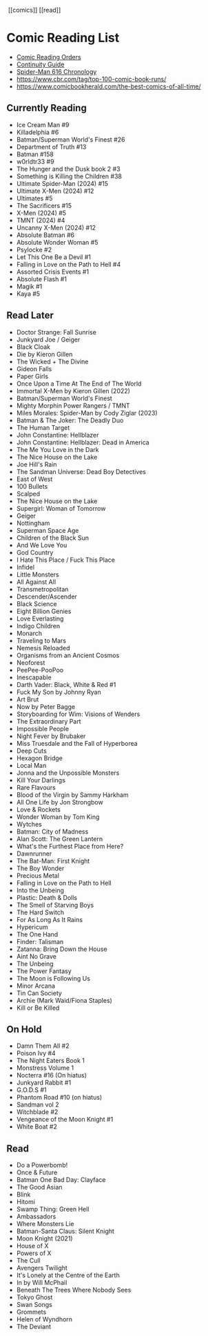  [[comics]] [[read]]
# Comic Reading List
- [Comic Reading Orders](https://comicbookreadingorders.com/)
- [Continuity Guide](https://www.continuityguide.net)
- [Spider-Man 616 Chronology](https://docs.google.com/spreadsheets/d/1z_Ug8gASt3NFLDSXKn7-XOuPLhbemez55798BRL7t-k)
- https://www.cbr.com/tag/top-100-comic-book-runs/
- https://www.comicbookherald.com/the-best-comics-of-all-time/
## Currently Reading
- Ice Cream Man #9
- Killadelphia #6
- Batman/Superman World's Finest #26
- Department of Truth #13
- Batman #158
- w0rldtr33 #9
- The Hunger and the Dusk book 2 #3
- Something is Killing the Children #38
- Ultimate Spider-Man (2024) #15
- Ultimate X-Men (2024) #12
- Ultimates #5
- The Sacrificers #15
- X-Men (2024) #5
- TMNT (2024) #4
- Uncanny X-Men (2024) #12
- Absolute Batman #6
- Absolute Wonder Woman #5
- Psylocke #2
- Let This One Be a Devil #1
- Falling in Love on the Path to Hell #4
- Assorted Crisis Events #1
- Absolute Flash #1
- Magik #1
- Kaya #5
## Read Later
- Doctor Strange: Fall Sunrise
- Junkyard Joe / Geiger
- Black Cloak
- Die by Kieron Gillen
- The Wicked + The Divine
- Gideon Falls
- Paper Girls
- Once Upon a Time At The End of The World
- Immortal X-Men by Kieron Gillen (2022)
- Batman/Superman World's Finest
- Mighty Morphin Power Rangers / TMNT
- Miles Morales: Spider-Man by Cody Ziglar (2023)
- Batman & The Joker: The Deadly Duo
- The Human Target
- John Constantine: Hellblazer
- John Constantine: Hellblazer: Dead in America
- The Me You Love in the Dark
- The Nice House on the Lake
- Joe Hill's Rain
- The Sandman Universe: Dead Boy Detectives
- East of West
- 100 Bullets
- Scalped
- The Nice House on the Lake
- Supergirl: Woman of Tomorrow
- Geiger
- Nottingham
- Superman Space Age
- Children of the Black Sun
- And We Love You
- God Country
- I Hate This Place / Fuck This Place
- Infidel
- Little Monsters
- All Against All
- Transmetropolitan
- Descender/Ascender
- Black Science
- Eight Billion Genies
- Love Everlasting
- Indigo Children
- Monarch
- Traveling to Mars
- Nemesis Reloaded
- Organisms from an Ancient Cosmos
- Neoforest
- PeePee-PooPoo
- Inescapable
- Darth Vader: Black, White & Red #1
- Fuck My Son by Johnny Ryan
- Art Brut
- Now by Peter Bagge
- Storyboarding for Wim: Visions of Wenders
- The Extraordinary Part
- Impossible People
- Night Fever by Brubaker
- Miss Truesdale and the Fall of Hyperborea
- Deep Cuts
- Hexagon Bridge
- Local Man
- Jonna and the Unpossible Monsters
- Kill Your Darlings
- Rare Flavours
- Blood of the Virgin by Sammy Harkham
- All One Life by Jon Strongbow
- Love & Rockets
- Wonder Woman by Tom King
- Wytches
- Batman: City of Madness
- Alan Scott: The Green Lantern
- What's the Furthest Place from Here?
- Dawnrunner
- The Bat-Man: First Knight
- The Boy Wonder
- Precious Metal
- Falling in Love on the Path to Hell
- Into the Unbeing
- Plastic: Death & Dolls
- The Smell of Starving Boys
- The Hard Switch
- For As Long As It Rains
- Hypericum
- The One Hand
- Finder: Talisman
- Zatanna: Bring Down the House
- Aint No Grave
- The Unbeing
- The Power Fantasy
- The Moon is Following Us
- Minor Arcana
- Tin Can Society
- Archie (Mark Waid/Fiona Staples)
- Kill or Be Killed
## On Hold
- Damn Them All #2
- Poison Ivy #4
- The Night Eaters Book 1
- Monstress Volume 1
- Nocterra #16 (On hiatus)
- Junkyard Rabbit #1
- G.O.D.S #1
- Phantom Road #10 (on hiatus)
- Sandman vol 2
- Witchblade #2
- Vengeance of the Moon Knight #1
- White Boat #2
## Read
- Do a Powerbomb!
- Once & Future
- Batman One Bad Day: Clayface
- The Good Asian
- Blink
- Hitomi
- Swamp Thing: Green Hell
- Ambassadors
- Where Monsters Lie
- Batman-Santa Claus: Silent Knight
-  Moon Knight (2021)
- House of X
- Powers of X
- The Cull
- Avengers Twilight
- It's Lonely at the Centre of the Earth
- In by Will McPhail
- Beneath The Trees Where Nobody Sees
- Tokyo Ghost
- Swan Songs
- Grommets
- Helen of Wyndhorn
- The Deviant